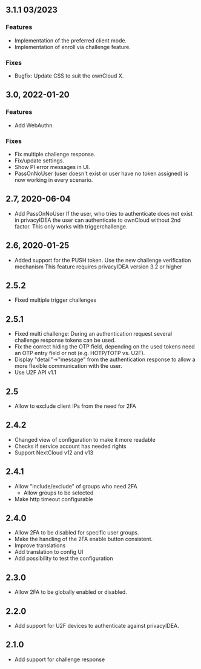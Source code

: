 ## 3.1.1 03/2023

### Features
* Implementation of the preferred client mode.
* Implementation of enroll via challenge feature.

### Fixes
* Bugfix: Update CSS to suit the ownCloud X.

## 3.0, 2022-01-20

### Features
* Add WebAuthn.

### Fixes
* Fix multiple challenge response.
* Fix/update settings.
* Show PI error messages in UI.
* PassOnNoUser (user doesn't exist or user have no token assigned) is now working in every scenario.

## 2.7, 2020-06-04

* Add PassOnNoUser
  If the user, who tries to authenticate does not exist in privacyIDEA
  the user can authenticate to ownCloud without 2nd factor.
  This only works with triggerchallenge.

## 2.6, 2020-01-25

* Added support for the PUSH token.
  Use the new challenge verification mechanism
  This feature requires privacyIDEA version 3.2 or higher

## 2.5.2

* Fixed multiple trigger challenges

## 2.5.1

* Fixed multi challenge: During an authentication request
  several challenge response tokens can be used.
* Fix the correct hiding the OTP field, depending on the
  used tokens need an OTP entry field or not (e.g. HOTP/TOTP vs. U2F).  
* Display "detail"->"message" from the authentication response to 
  allow a more flexible communication with the user.
* Use U2F API v1.1

## 2.5

* Allow to exclude client IPs from the need for 2FA

## 2.4.2

* Changed view of configuration to make it more readable
* Checks if service account has needed rights
* Support NextCloud v12 and v13

## 2.4.1

* Allow "include/exclude" of groups who need 2FA
  * Allow groups to be selected
* Make http timeout configurable

## 2.4.0

* Allow 2FA to be disabled for specific user groups.
* Make the handling of the 2FA enable button consistent.
* Improve translations
* Add translation to config UI
* Add possibility to test the configuration

## 2.3.0

* Allow 2FA to be globally enabled or disabled.

## 2.2.0

* Add support for U2F devices to authenticate
  against privacyIDEA.

## 2.1.0

* Add support for challenge response
